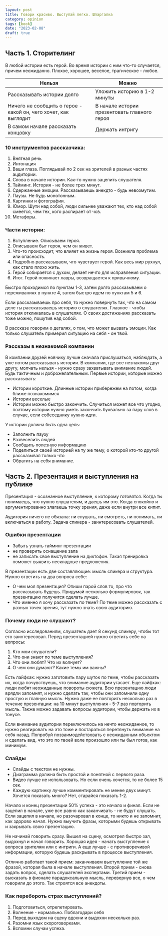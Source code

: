 ```yaml
---
layout: post
title: Говори красиво. Выступай легко. Шпаргалка
category: opinion
tags: [book]
date: "2023-02-08"
draft: true
---
```


## Часть 1. Сторителинг

В любой истории есть герой. Во время истории с ним что-то случается, причем неожиданно. Плохое, хорошее, веселое, трагическое - любое.

| Нельзя                                                          | Можно                                        |
|-----------------------------------------------------------------|----------------------------------------------|
| Рассказывать истории долго                                      | Уложить историю в 1-2 минуты                 |
| Ничего не сообщить о герое - какой он, чего хочет, как выглядит | В начале истории презентовать главного героя |
| В самом начале рассказать концовку                              | Держать интригу                              |

### 10 инструментов рассказчика:

1. Внятная речь
2. Интонация
3. Ваши глаза. Поглядывай по 2 сек на зрителей в разных частях ацдитории.
4. Слова в начале истории. Как-то нужно зацепить слушателя.
5. Тайминг. История - не более трех минут.
6. Сдержанные эмоции. Рассказываешь анекдто - будь невозмутим.
7. Паузы. Не будь монотонным.
8. Картинки и фотографии.
9. Юмор. Шути над собой, люди сильнее уважают тех, кто над собой смеется, чем тех, кого распирает от чсв.
10. Метафоры.

### Части истории:

1. Вступление. Описываем героя.
2. Описываем быт героя, чем он живет.
3. Что-то происходит, что влияет на жизнь героя. Возникла проблема или опасность.
4. Подробно рассказываем, что чувствует герой. Как весь мир рухнул, как стало плохо жить.
5. Герой собирается с духом, делает нечто для исправления ситуации.
6. Итог. Герой пожинает лавры, возвращается к привычному.

Быстро проходимся по пунктам 1-3, затем долго рассказываем о переживаниях в пункте 4, затем быстро идем по пунктам 5 и 6.

Если рассказываешь про себя, то нужно повернуть так, что на самом деле ты рассказываешь историю о слушателях. Главное - чтобы история откликалась в слушателях. О своих достижениях рассказать тоже можно, пошутив над собой.

В рассказе говорим о деталях, о том, что может вызвать эмоции. Как только слушатель примерил ситуацию на себя - он твой.

### Рассказы в незнакомой компании

В компании друзей новчику лучше сначала прислушаться, наблюдать, а уже потом рассказывать истории. В компании, где все незнакомы друг другу, молчать нельзя - нужно сразу захватывать внимание людей. Будь тактичным и доброжелательным. Первые истории, которые можно рассказывать:

- Истории короткие. Длинные истории прибережем на потом, когда ближе познакомимся
- Истории веселые
- Истории можно быстро закончить. Случиться может все что угодно, поэтому истории нужно уметь закончить буквально за пару слов в случае, если собеседнику нужно идти.

У истории должна быть одна цель:

- Заполнить паузу
- Развеселить людей
- Сообщить полезную информацию
- Поделиться своей историей на ту же тему, о которой кто-то другой рассказывал только что
- Обратить на себя внимание.

## Часть 2. Презентация и выступления на публике

Презентация - осознанное выступление, к которому готовятся. Когда ты понимаешь, что нужно слушателям, и даешь им это. Когда спокойно и аргументированно злагаешь точку зрения, даже если внутри все кипит.

Аудитория ничего не обязана: ни слушать, ни смотреть, ни понимать, ни включаться в работу. Задача спикера - заинтересовать слушателей.

### Ошибки презентации

- Забыть узнать тайминг презентации
- не проверить оснащение зала
- не записать свое выступление на диктофон. Такая тренировка поможет выявить нескладные предложения.

В презентации есть две составляющие: мысль спикера и структура. Нужно ответить на два вопроса себе:

- О чем моя презентация? Опиши парой слов то, про что рассказывать будешь. Придумай несколько формулировок, так презентацию получится сделать лучше.
- Что именно я хочу рассказать по теме? По теме можно рассказать с разных точек зрения, тут нужно знать свою аудиторию.

### Почему люди не слушают?

Согласно исследованиям, слушатель дает 8 секунд спикеру, чтобы тот его заинтересовал. Перед презентацией нужно ответить себе на вопросы:

1. Кто мои слушатели?
1. Что они знают по теме выступления?
1. Что они любят? Что их волнует?
1. О чем они думают? Какие темы им важны?

Есть лайфхак: нужно заготовить пару шуток по теме, чтобы рассказать их, когда почувствуешь, что внимание аудитории угасает. Еще лайфхак: люди любят неожиданные повороты сюжета. Всю презентацию люди врядли запомнят, и нужно сделать так, чтобы они запомнили одну простую и главную мысль. Нужно даже ее повторить несколько раз в течение презентации: на 10 минут выступления - 5-7 раз повторить мысль. Также можно задавать вопросы аудитории, чтобы держать их в тонусе.

Если внимание аудитории переключилось на нечто неожиданное, то нужно реагировать на это тоже и постараться перетянуть внимание на себя назад. Попробуй позваимодействовать с неожиданным объектом и сделать вид, что это по твоей воле произошло или ты был готов, как минимум.

### Слайды

- Слайды с текстом не нужны.
- Диаграмма должна быть простой и понятной с первого раза.
- Видео лучше не использовать. Но если очень хочется, то не более 15 сек.
- Каждую картинку лучше комментировать не менее двух минут. Хочется показать много? Нет, старайся показать 1-2.

Начало и конец презентации
50% успеха - это начало и финал. Если не зацепил в начале, уже все равно как заканчивать - не будут слушать. Если зацепил в начале, но разочаровал в конце, то никто и не запомнит, как здорово начал. Нужно выучить фразы, которыми будешь открывать и закрывать свою презентацию.

Не начинай говорить сразу. Вышел на сцену, осмотрел быстро зал, выдохнул и начал говорить. Хорошая идея - начать выступление с вопроса зрителям или с интриги. А еще лучше - с противоречивой информации, которую будешь раскрывать в процессе выступления.

Отлично работает такой прием: заканчиваем выступление той же фразой, которая была в начале выступления. Второй прием - снова задать вопрос, сделать слушателей экспертами. Третий прием - высказать в фионале парадоксальную мысль, перевернув все, о чем говорили до этого. Так строятся все анекдоты.

### Как перебороть страх выступлений?

1. Подготовиться, отрепетировать.
1. Волнение - нормально. Поблагодари себя
1. Перед выходом на сцену вдохни и выдохни несколько раз.
1. Разомни язык скороговорками.
1. Вспомни случаи успеха.

